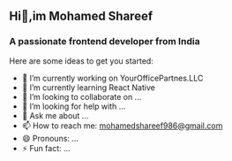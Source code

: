## Hi👋,im Mohamed Shareef
<!--**Mohamed-Shareef/Mohamed-Shareef** is a ✨ _special_ ✨ repository because its `README.md` (this file) appears on your GitHub profile.-->
### A passionate frontend developer from India
Here are some ideas to get you started:

- 🔭 I’m currently working on YourOfficePartnes.LLC
- 🌱 I’m currently learning React Native
- 👯 I’m looking to collaborate on ...
- 🤔 I’m looking for help with ...
- 💬 Ask me about ...
- 📫 How to reach me: mohamedshareef986@gmail.com
- 😄 Pronouns: ...
- ⚡ Fun fact: ...

